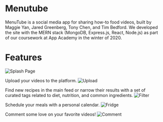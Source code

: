 # Menutube
MenuTube is a social media app for sharing how-to food videos, built by Maggie Yan, Jared Greenberg, Tony Chen, and Tim Bedford. We developed the site with the MERN stack (MongoDB, Express.js, React, Node.js) as part of our coursework at App Academy in the winter of 2020.


# Features
![Splash Page](https://github.com/maggieyam/menutube/blob/media/media/splash-gif.gif)

Upload your videos to the platform.
![Upload](https://github.com/maggieyam/menutube/blob/media/media/upload.gif)

Find new recipes in the main feed or narrow their results with a set of curated tags related to diet, nutrition, and common ingredients.
![Filter](https://github.com/maggieyam/menutube/blob/media/media/filter.gif)

Schedule your meals with a personal calendar.
![Fridge](https://github.com/maggieyam/menutube/blob/media/media/calendar-gif.gif)

Comment some love on your favorite videos!
![Comment](https://github.com/maggieyam/menutube/blob/media/media/comment.gif)

